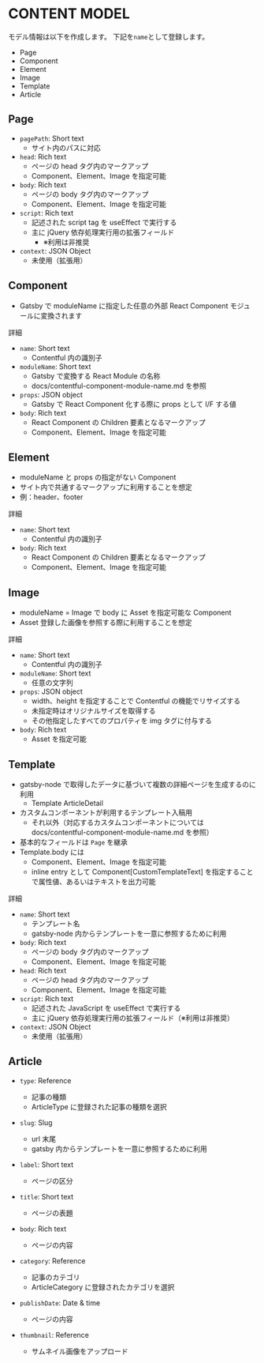 # CONTENT MODEL

モデル情報は以下を作成します。
下記を`name`として登録します。

- Page
- Component
- Element
- Image
- Template
- Article

## Page

- `pagePath`: Short text
  - サイト内のパスに対応
- `head`: Rich text
  - ページの head タグ内のマークアップ
  - Component、Element、Image を指定可能
- `body`: Rich text
  - ページの body タグ内のマークアップ
  - Component、Element、Image を指定可能
- `script`: Rich text
  - 記述された script tag を useEffect で実行する
  - 主に jQuery 依存処理実行用の拡張フィールド
    - ※利用は非推奨
- `context`: JSON Object
  - 未使用（拡張用）

## Component

- Gatsby で moduleName に指定した任意の外部 React Component モジュールに変換されます

詳細

- `name`: Short text
  - Contentful 内の識別子
- `moduleName`: Short text
  - Gatsby で変換する React Module の名称
  - docs/contentful-component-module-name.md を参照
- `props`: JSON object
  - Gatsby で React Component 化する際に props として I/F する値
- `body`: Rich text
  - React Component の Children 要素となるマークアップ
  - Component、Element、Image を指定可能

## Element

- moduleName と props の指定がない Component
- サイト内で共通するマークアップに利用することを想定
- 例：header、footer

詳細

- `name`: Short text
  - Contentful 内の識別子
- `body`: Rich text
  - React Component の Children 要素となるマークアップ
  - Component、Element、Image を指定可能

## Image

- moduleName = Image で body に Asset を指定可能な Component
- Asset 登録した画像を参照する際に利用することを想定

詳細

- `name`: Short text
  - Contentful 内の識別子
- `moduleName`: Short text
  - 任意の文字列
- `props`: JSON object
  - width、height を指定することで Contentful の機能でリサイズする
  - 未指定時はオリジナルサイズを取得する
  - その他指定したすべてのプロパティを img タグに付与する
- `body`: Rich text
  - Asset を指定可能

## Template

- gatsby-node で取得したデータに基づいて複数の詳細ページを生成するのに利用
  - Template ArticleDetail
- カスタムコンポーネントが利用するテンプレート入稿用
  - それ以外（対応するカスタムコンポーネントについては docs/contentful-component-module-name.md を参照）
- 基本的なフィールドは `Page` を継承
- Template.body には
  - Component、Element、Image を指定可能
  - inline entry として Component[CustomTemplateText] を指定することで属性値、あるいはテキストを出力可能

詳細

- `name`: Short text
  - テンプレート名
  - gatsby-node 内からテンプレートを一意に参照するために利用
- `body`: Rich text
  - ページの body タグ内のマークアップ
  - Component、Element、Image を指定可能
- `head`: Rich text
  - ページの head タグ内のマークアップ
  - Component、Element、Image を指定可能
- `script`: Rich text
  - 記述された JavaScript を useEffect で実行する
  - 主に jQuery 依存処理実行用の拡張フィールド（※利用は非推奨）
- `context`: JSON Object
  - 未使用（拡張用）

## Article

- `type`: Reference

  - 記事の種類
  - ArticleType に登録された記事の種類を選択

- `slug`: Slug

  - url 末尾
  - gatsby 内からテンプレートを一意に参照するために利用

- `label`: Short text

  - ページの区分

- `title`: Short text

  - ページの表題

- `body`: Rich text

  - ページの内容

- `category`: Reference

  - 記事のカテゴリ
  - ArticleCategory に登録されたカテゴリを選択

- `publishDate`: Date & time

  - ページの内容

- `thumbnail`: Reference
  - サムネイル画像をアップロード
